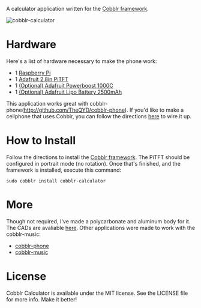A calculator application written for the [Cobblr framework](http://github.com/TheQYD/cobblr).

![cobblr-calculator](https://raw.githubusercontent.com/TheQYD/cobblr/master/photos/cobblr_calculator.jpg)

# Hardware
Here's a list of hardware necessary to make the phone work:

 - 1 [Raspberry Pi](https://www.adafruit.com/products/2358)
 - 1 [Adafruit 2.8in PiTFT](https://www.adafruit.com/products/1601)
 - 1 [(Optional) Adafruit Powerboost 1000C](https://www.adafruit.com/products/2465)
 - 1 [(Optional) Adafruit Lipo Battery 2500mAh](https://www.adafruit.com/products/328)
 
This application works great with cobblr-phone(http://github.com/TheQYD/cobblr-phone). If you'd like to make a cellphone that uses Cobblr, you can follow the directions [here](https://learn.adafruit.com/piphone-a-raspberry-pi-based-cellphone/pi-setup?view=all) to wire it up.

# How to Install

Follow the directions to install the [Cobblr framework](http://github.com/TheQYD/cobblr). The PiTFT should be configured in portrait mode (no rotation). Once that's finished, and the framework is installed, execute this command:
```
sudo cobblr install cobblr-calculator
```

# More

Though not required, I've made a polycarbonate and aluminum body for it. The CADs are avaliable [here](https://github.com/TheQYD/CAD/tree/master/cobblr-phone). Other applications were made to work with the cobblr-music:

- [cobblr-phone](http://gihub.com/TheQYD/cobblr-phone)
- [cobblr-music](http://gihub.com/TheQYD/cobblr-music)

# License
Cobblr Calculator is available under the MIT license. See the LICENSE file for more info. Make it better!

